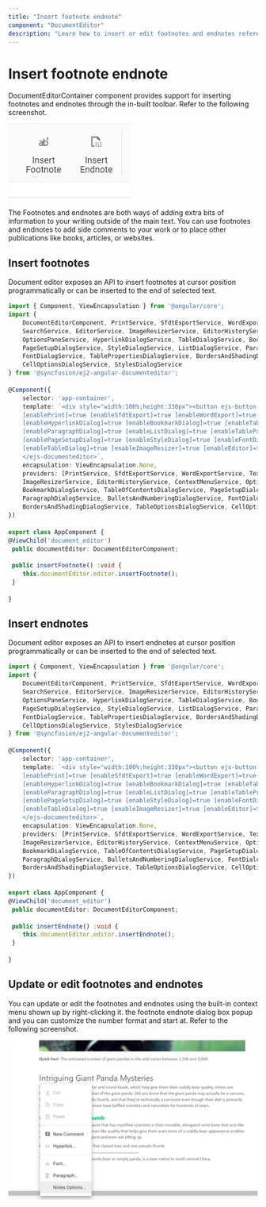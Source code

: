 ```yaml
---
title: "Insert footnote endnote"
component: "DocumentEditor"
description: "Learn how to insert or edit footnotes and endnotes references in JavaScript document editor."
---
```


# Insert footnote endnote

DocumentEditorContainer component provides support for inserting footnotes and endnotes through the in-built toolbar. Refer to the following screenshot.

![Insert footnote endnote](images/note-toolbar.jpg)

The Footnotes and endnotes are both ways of adding extra bits of information to your writing outside of the main text. You can use footnotes and endnotes to add side comments to your work or to place other publications like books, articles, or websites.

## Insert footnotes

Document editor exposes an API to insert footnotes at cursor position programmatically or can be inserted to the end of selected text.

```typescript
import { Component, ViewEncapsulation } from '@angular/core';
import {
    DocumentEditorComponent, PrintService, SfdtExportService, WordExportService, TextExportService, SelectionService,
    SearchService, EditorService, ImageResizerService, EditorHistoryService, ContextMenuService,
    OptionsPaneService, HyperlinkDialogService, TableDialogService, BookmarkDialogService, TableOfContentsDialogService,
    PageSetupDialogService, StyleDialogService, ListDialogService, ParagraphDialogService, BulletsAndNumberingDialogService,
    FontDialogService, TablePropertiesDialogService, BordersAndShadingDialogService, TableOptionsDialogService,
    CellOptionsDialogService, StylesDialogService
} from '@syncfusion/ej2-angular-documenteditor';

@Component({
    selector: 'app-container',
    template: `<div style="width:100%;height:330px"><button ejs-button (click)="insertFootnote()" >Insert Footnote</button><ejs-documenteditor  id="container" serviceUrl="https://ej2services.syncfusion.com/production/web-services/api/documenteditor/" style="display:block;height:400px" [isReadOnly]=false [enableSelection]=true
    [enablePrint]=true [enableSfdtExport]=true [enableWordExport]=true [enableOptionsPane]=true [enableContextMenu]=true
    [enableHyperlinkDialog]=true [enableBookmarkDialog]=true [enableTableOfContentsDialog]=true [enableSearch]=true
    [enableParagraphDialog]=true [enableListDialog]=true [enableTablePropertiesDialog]=true [enableBordersAndShadingDialog]=true
    [enablePageSetupDialog]=true [enableStyleDialog]=true [enableFontDialog]=true [enableTableOptionsDialog]=true
    [enableTableDialog]=true [enableImageResizer]=true [enableEditor]=true [enableEditorHistory]=true>
    </ejs-documenteditor>`,
    encapsulation: ViewEncapsulation.None,
    providers: [PrintService, SfdtExportService, WordExportService, TextExportService, SelectionService, SearchService, EditorService,
    ImageResizerService, EditorHistoryService, ContextMenuService, OptionsPaneService, HyperlinkDialogService, TableDialogService,
    BookmarkDialogService, TableOfContentsDialogService, PageSetupDialogService, StyleDialogService, ListDialogService,
    ParagraphDialogService, BulletsAndNumberingDialogService, FontDialogService, TablePropertiesDialogService,
    BordersAndShadingDialogService, TableOptionsDialogService, CellOptionsDialogService, StylesDialogService]
})

export class AppComponent {
@ViewChild('document_editor')
 public documentEditor: DocumentEditorComponent;

 public insertFootnote() :void {
    this.documentEditor.editor.insertFootnote();
 }

}

```

## Insert endnotes

Document editor exposes an API to insert endnotes at cursor position programmatically or can be inserted to the end of selected text.

```typescript
import { Component, ViewEncapsulation } from '@angular/core';
import {
    DocumentEditorComponent, PrintService, SfdtExportService, WordExportService, TextExportService, SelectionService,
    SearchService, EditorService, ImageResizerService, EditorHistoryService, ContextMenuService,
    OptionsPaneService, HyperlinkDialogService, TableDialogService, BookmarkDialogService, TableOfContentsDialogService,
    PageSetupDialogService, StyleDialogService, ListDialogService, ParagraphDialogService, BulletsAndNumberingDialogService,
    FontDialogService, TablePropertiesDialogService, BordersAndShadingDialogService, TableOptionsDialogService,
    CellOptionsDialogService, StylesDialogService
} from '@syncfusion/ej2-angular-documenteditor';

@Component({
    selector: 'app-container',
    template: `<div style="width:100%;height:330px"><button ejs-button (click)="insertEndnote()" >Insert Footnote</button><ejs-documenteditor  id="container" serviceUrl="https://ej2services.syncfusion.com/production/web-services/api/documenteditor/" style="display:block;height:400px" [isReadOnly]=false [enableSelection]=true
    [enablePrint]=true [enableSfdtExport]=true [enableWordExport]=true [enableOptionsPane]=true [enableContextMenu]=true
    [enableHyperlinkDialog]=true [enableBookmarkDialog]=true [enableTableOfContentsDialog]=true [enableSearch]=true
    [enableParagraphDialog]=true [enableListDialog]=true [enableTablePropertiesDialog]=true [enableBordersAndShadingDialog]=true
    [enablePageSetupDialog]=true [enableStyleDialog]=true [enableFontDialog]=true [enableTableOptionsDialog]=true
    [enableTableDialog]=true [enableImageResizer]=true [enableEditor]=true [enableEditorHistory]=true>
    </ejs-documenteditor>`,
    encapsulation: ViewEncapsulation.None,
    providers: [PrintService, SfdtExportService, WordExportService, TextExportService, SelectionService, SearchService, EditorService,
    ImageResizerService, EditorHistoryService, ContextMenuService, OptionsPaneService, HyperlinkDialogService, TableDialogService,
    BookmarkDialogService, TableOfContentsDialogService, PageSetupDialogService, StyleDialogService, ListDialogService,
    ParagraphDialogService, BulletsAndNumberingDialogService, FontDialogService, TablePropertiesDialogService,
    BordersAndShadingDialogService, TableOptionsDialogService, CellOptionsDialogService, StylesDialogService]
})

export class AppComponent {
@ViewChild('document_editor')
 public documentEditor: DocumentEditorComponent;

 public insertEndnote() :void {
    this.documentEditor.editor.insertEndnote();
 }

}

```

## Update or edit footnotes and endnotes

You can update or edit the footnotes and endnotes using the built-in context menu shown up by right-clicking it.
the footnote endnote dialog box popup and you can customize the number format and start at. Refer to the following screenshot.

![Update or edit footnotes and endnotes](images/notes-option.jpg)
